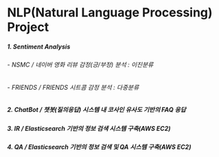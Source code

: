 # NLP(Natural Language Processing) Project


##### 1. Sentiment Analysis
###### - NSMC / 네이버 영화 리뷰 감정(긍/부정) 분석 : 이진분류
###### - FRIENDS / FRIENDS 시트콤 감정 분석 : 다중분류

##### 2. ChatBot / 챗봇(질의응답) 시스템 내 코사인 유사도 기반의 FAQ 응답

##### 3. IR / Elasticsearch 기반의 정보 검색 시스템 구축(AWS EC2)

##### 4. QA / Elasticsearch 기반의 정보 검색 및 QA 시스템 구축(AWS EC2)
